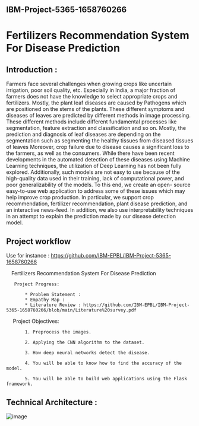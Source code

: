 ## IBM-Project-5365-1658760266




# Fertilizers Recommendation System For Disease Prediction

## Introduction :

Farmers face several challenges when growing crops like uncertain irrigation, poor soil quality,
etc. Especially in India, a major fraction of farmers does not have the knowledge to select
appropriate crops and fertilizers. Mostly, the plant leaf diseases are caused by Pathogens which
are positioned on the stems of the plants. These different symptoms and diseases of leaves are
predicted by different methods in image processing. These different methods include different
fundamental processes like segmentation, feature extraction and classification and so on.
Mostly, the prediction and diagnosis of leaf diseases are depending on the segmentation such
as segmenting the healthy tissues from diseased tissues of leaves Moreover, crop failure due to
disease causes a significant loss to the farmers, as well as the consumers. While there have
been recent developments in the automated detection of these diseases using Machine Learning
techniques, the utilization of Deep Learning has not been fully explored. Additionally, such
models are not easy to use because of the high-quality data used in their training, lack of
computational power, and poor generalizability of the models. To this end, we create an open-
source easy-to-use web application to address some of these issues which may help improve
crop production. In particular, we support crop recommendation, fertilizer recommendation,
plant disease prediction, and an interactive news-feed. In addition, we also use interpretability
techniques in an attempt to explain the prediction made by our disease detection model.


## Project workflow

Use for instance : https://github.com/IBM-EPBL/IBM-Project-5365-1658760266

<p>&emsp;Fertilizers Recommendation System For Disease Prediction</p>

       Project Progress:
    
           * Problem Statement : 
           * Empathy Map :
           * Literature Review : https://github.com/IBM-EPBL/IBM-Project-5365-1658760266/blob/main/Literature%20survey.pdf
    
    
<p>&emsp; Project Objectives:</p>
           
           1. Preprocess the images.
           
           2. Applying the CNN algorithm to the dataset.
           
           3. How deep neural networks detect the disease.
           
           4. You will be able to know how to find the accuracy of the model.
           
           5. You will be able to build web applications using the Flask framework.  
 ## Technical Architecture :
 ![image](https://user-images.githubusercontent.com/53464755/190894679-63c58f1b-3aba-4c38-a39f-73d8cdf691e5.png)
 
         
